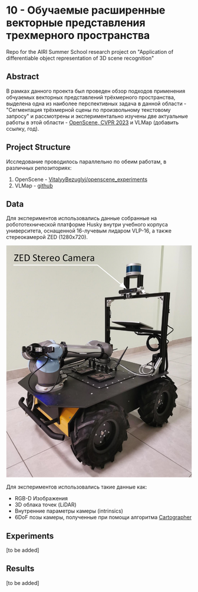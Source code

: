# 10 - Обучаемые расширенные векторные представления трехмерного пространства 
Repo for the AIRI Summer School research project on "Application of differentiable object representation of 3D scene recognition"


## Abstract

В рамках данного проекта был проведен обзор подходов применения обчуаемых векторных представлений трёхмерного пространства, выделена одна из наиболее перспективных задача в данной области - "Сегментация трёхмерной сцены по произвольному текстовому запросу" и рассмотрены и экспериментально изучены две актуальные работы в этой области - [OpenScene, CVPR 2023](https://pengsongyou.github.io/openscene) и VLMap (добавить ссылку, год).

## Project Structure

Исследование проводилось параллельно по обеим работам, в различных репозиториях:
1. OpenScene - [VitalyyBezuglyj/openscene_experiments](https://github.com/VitalyyBezuglyj/openscene_experiments)
2. VLMap - [github]()

## Data

 Для экспериментов использовались данные собранные на робототехнической платформе Husky внутри учебного корпуса университета, оснащенной 16-лучевым лидаром VLP-16, а также стереокамерой ZED (1280x720).

 ![husky](/img/Figure_Robot.png)

 Для экспериментов использовались такие данные как:
 - RGB-D Изображения
 - 3D облака точек (LiDAR)
 - Внутренние параметры камеры (intrinsics)
 - 6DoF позы камеры, полученные при помощи алгоритма [Cartographer](https://github.com/cartographer-project/)


## Experiments

[to be added]

## Results

[to be added]